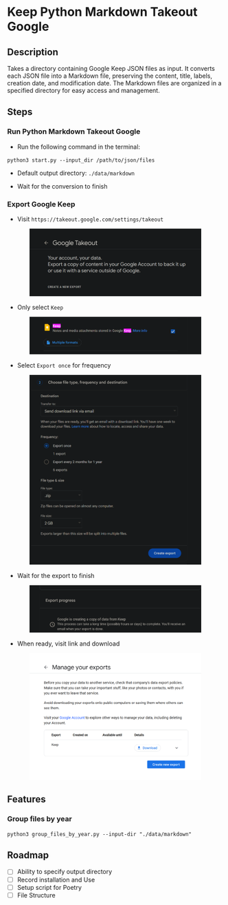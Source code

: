 # Keep Python Markdown Takeout Google

## Description

 Takes a directory containing Google Keep JSON files as input. It converts each JSON file into a Markdown file, preserving the content, title, labels, creation date, and modification date. The Markdown files are organized in a specified directory for easy access and management.

## Steps

### Run Python Markdown Takeout Google

- Run the following command in the terminal:

```shell
python3 start.py --input_dir /path/to/json/files
```

- Default output directory: `./data/markdown`

- Wait for the conversion to finish

### Export Google Keep

- Visit `https://takeout.google.com/settings/takeout`

<p align="center">
    <img src="./img/image.png" alt="alt text" width="400">
</p>

- Only select `Keep`

<p align="center">
    <img src="./img/image-1.png" alt="alt text" width="400">

</p>

- Select `Export once` for frequency

<p align="center">
    <img src="./img/image-2.png" alt="alt text" width="400">
</p>

- Wait for the export to finish

<p align="center">
    <img src="./img/image-3.png" alt="alt text" width="400">
</p>

- When ready, visit link and download

<p align="center">
    <img src="./img/image-4.png" alt="alt text" width="400">
</p>

## Features

### Group files by year

```shell
python3 group_files_by_year.py --input-dir "./data/markdown"
```

## Roadmap

- [ ] Ability to specify output directory
- [ ] Record installation and Use
- [ ] Setup script for Poetry
- [ ] File Structure
